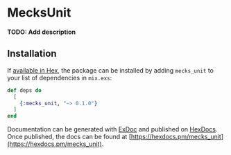 # MecksUnit

**TODO: Add description**

## Installation

If [available in Hex](https://hex.pm/docs/publish), the package can be installed
by adding `mecks_unit` to your list of dependencies in `mix.exs`:

```elixir
def deps do
  [
    {:mecks_unit, "~> 0.1.0"}
  ]
end
```

Documentation can be generated with [ExDoc](https://github.com/elixir-lang/ex_doc)
and published on [HexDocs](https://hexdocs.pm). Once published, the docs can
be found at [https://hexdocs.pm/mecks_unit](https://hexdocs.pm/mecks_unit).

